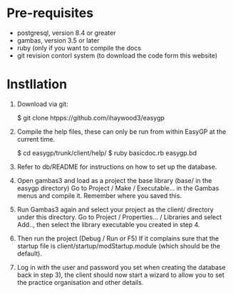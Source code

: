 Pre-requisites
==============

- postgresql, version 8.4 or greater
- gambas, version 3.5 or later
- ruby (only if you want to compile the docs
- git revision contorl system (to download the code form this website)

Instllation
=============

1) Download via git:

     $ git clone htpps://github.com/ihaywood3/easygp
 

2) Compile the help files, these can only be run from within EasyGP at
   the current time.
   
     $  cd easygp/trunk/client/help/
     $  ruby basicdoc.rb easygp.bd
 
 3) Refer to db/README for instructions on how to set up the database.
 
 4) Open gambas3 and load as a project the base library (base/ in the easygp directory)
    Go to Project / Make / Executable... in the Gambas menus and compile it. Remember where you saved this.

 5) Run Gambas3 again and select your project as the client/ directory under this directory. 
    Go to Project / Properties... / Libraries and select Add.., then select the library executable
	you created in step 4.
    
6)  Then run the project (Debug / Run or F5) If it complains sure that the startup file is
    client/startup/modStartup.module (which should be the default).

7)  Log in with the user and password you set when creating the database
     back in step 3), the client should now start a wizard to allow you 
     to set the practice organisation and other details.
 

     
   
 
